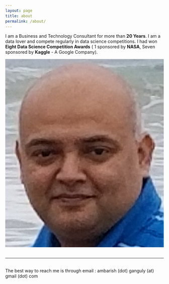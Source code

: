 ```yaml
---
layout: page
title: about
permalink: /about/
---
```


I am a Business and Technology Consultant for more than **20 Years**. I am a data lover and compete regularly in data science competitions. I had won **Eight Data Science Competition Awards** ( 1 sponsored by **NASA**, Seven sponsored by **Kaggle** -  A Google Company).               


<div class="img_row">
	<img class="col one" src="/img/prof_pic.jpg">
</div>
 
 <br/>
 <hr/>
<br/>
 <span class="contacticon center">
	<a href="mailto:ambarish.ganguly@gmail.com"><i class="fa fa-envelope-square"></i></a>
	<a href="https://github.com/ambarishg" target="_blank"><i class="fa fa-github-square"></i></a>
	<a href="https://www.linkedin.com/in/ambarish-ganguly/" target="_blank"><i class="fa fa-linkedin-square"></i></a>
	<a href="https://www.facebook.com/machinelearningfun/" target="_blank"><i class="fa fa-facebook-square"></i></a>
	<a href="https://twitter.com/a_ganguly" target="_blank"><i class="fa fa-twitter-square"></i></a>
</span>

<div class="col three caption">
	The best way to reach me is through email : ambarish (dot) ganguly (at) gmail (dot) com
</div>
